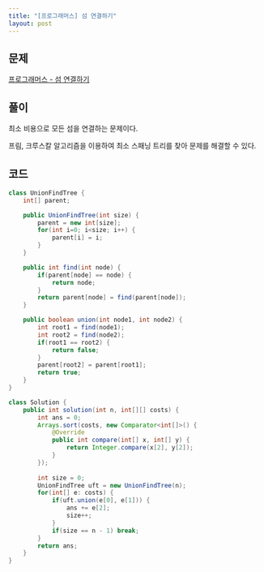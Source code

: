 ```yaml
---
title: "[프로그래머스] 섬 연결하기"
layout: post
---
```




## 문제
[프로그래머스 - 섬 연결하기](https://programmers.co.kr/learn/courses/30/lessons/42861)

## 풀이
최소 비용으로 모든 섬을 연결하는 문제이다.

프림, 크루스칼 알고리즘을 이용하여 최소 스패닝 트리를 찾아 문제를 해결할 수 있다.

## 코드

```java
class UnionFindTree {
    int[] parent;

    public UnionFindTree(int size) {
        parent = new int[size];
        for(int i=0; i<size; i++) {
            parent[i] = i;
        }
    }

    public int find(int node) {
        if(parent[node] == node) {
            return node;
        }
        return parent[node] = find(parent[node]);
    }

    public boolean union(int node1, int node2) {
        int root1 = find(node1);
        int root2 = find(node2);
        if(root1 == root2) {
            return false;
        }
        parent[root2] = parent[root1];
        return true;
    }
}

class Solution {
    public int solution(int n, int[][] costs) {
		int ans = 0;
		Arrays.sort(costs, new Comparator<int[]>() {
			@Override
			public int compare(int[] x, int[] y) {
				return Integer.compare(x[2], y[2]);
			}
		});
		
		int size = 0;
		UnionFindTree uft = new UnionFindTree(n);
		for(int[] e: costs) {
			if(uft.union(e[0], e[1])) {
				ans += e[2];
				size++;
			}
			if(size == n - 1) break;
		}
		return ans;
    }
}
```